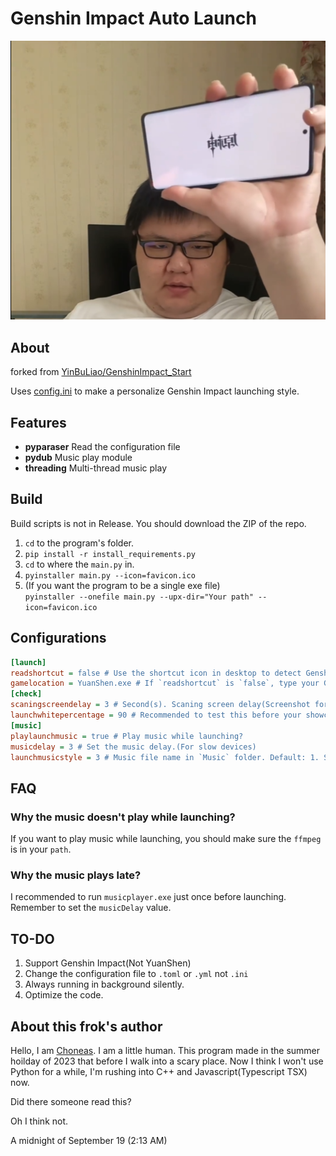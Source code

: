 # Genshin Impact Auto Launch
![Alt text](./RunningFiles/genshin_launch_meme.png)

## About

forked from
[YinBuLiao/GenshinImpact_Start](https://github.com/YinBuLiao/GenshinImpact_Start)

Uses [config.ini](.\config.ini) to make a personalize Genshin Impact launching style.

## Features
- **pyparaser** Read the configuration file
- **pydub** Music play module
- **threading** Multi-thread music play

## Build
Build scripts is not in Release. You should download the ZIP of the repo.
1. `cd` to the program's folder.
2. `pip install -r install_requirements.py`
3. `cd` to where the `main.py` in.
4. `pyinstaller main.py --icon=favicon.ico`
5. (If you want the program to be a single exe file)\
   `pyinstaller --onefile main.py --upx-dir="Your path" --icon=favicon.ico`
## Configurations

``` ini
[launch]
readshortcut = false # Use the shortcut icon in desktop to detect Genshin Impact's path?
gamelocation = YuanShen.exe # If `readshortcut` is `false`, type your Genshin Impact executeable file's path here.
[check]
scaningscreendelay = 3 # Second(s). Scaning screen delay(Screenshot for checking the white percentage) 
launchwhitepercentage = 90 # Recommended to test this before your showcase. It maybe > 100
[music]
playlaunchmusic = true # Play music while launching?
musicdelay = 3 # Set the music delay.(For slow devices)
launchmusicstyle = 3 # Music file name in `Music` folder. Default: 1. Shed a Light(Clip) 2. 门酱DDD's 原神启动(the program cover image) 3. Both
```

## FAQ
### Why the music doesn't play while launching?
If you want to play music while launching, you should make sure the `ffmpeg` is in your `path`.
### Why the music plays late?
I recommended to run `musicplayer.exe` just once before launching. Remember to set the `musicDelay` value.

## TO-DO
1. Support Genshin Impact(Not YuanShen)
2. Change the configuration file to `.toml` or `.yml` not `.ini`
3. Always running in background silently.
4. Optimize the code.

## About this frok's author
Hello, I am [Choneas](https://github.com/Choneas). I am a little human. This program made in the summer hoilday of 2023 that before I walk into a scary place. Now I think I won't use Python for a while, I'm rushing into C++ and Javascript(Typescript TSX) now.

Did there someone read this?

Oh I think not.

A midnight of September 19 (2:13 AM)

<!-- ## 如何下载ffmpeg且添加到环境变量中?
首先 从[BtbN/FFmpeg-Builds](https://github.com/BtbN/FFmpeg-Builds/releases/tag/latest)**中下载 ffmpeg-master-latest-win64-lgpl.zip 文件**然后解压到合适的位置**

![解压ffmpeg.zip](./FFmpegInstallHelp/unzip.png)

接着 按下 Windows 键 依次输入 p a t h 四个字母 打开环境变量配置

![打开环境变量配置](./FFmpegInstallHelp/openpathset.png)

在新窗口中 点击右下角的 环境变量 按钮

![打开环境变量配置窗口](./FFmpegInstallHelp/systeminfowindow.png)

请按照图片操作 如果需要放大 尝试 Ctrl + 鼠标滚轮 或者在项目 FFMpegInstallHelp 文件夹中打开image.png

![设置环境变量](./FFmpegInstallHelp/image.png)

测试: 按下 Win 键 + R 输入 `cmd` 点击确定

在弹出的窗口中 输入以下命令

`ffmpeg`

如果有一大串英文 说明安装成功 -->